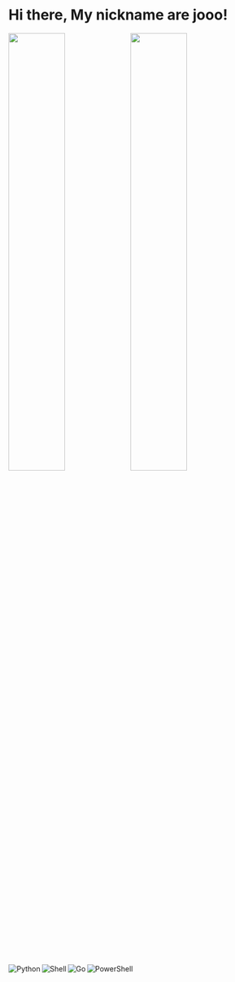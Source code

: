 # Hi there, My nickname are jooo!

<img align="left" width="47%" src="https://github-readme-stats.vercel.app/api?username=Jonathanwbst&show_icons=true&theme=radical"/>
<img align="left" width="47%" src="https://github-readme-stats.vercel.app/api/top-langs/?username=Leeon123&layout=compact"/>


<img align="left" alt="Python" src="https://img.shields.io/badge/python-3670A0?style=for-the-badge&logo=python&logoColor=ffdd54"/>
<img align="left" alt="Shell" src="https://img.shields.io/badge/shell_script-%23121011.svg?style=for-the-badge&logo=gnu-bash&logoColor=white"/>
<img align="left" alt="Go" src="https://img.shields.io/badge/go-%2300ADD8.svg?style=for-the-badge&logo=go&logoColor=white"/>
<img align="left" alt="PowerShell" src="https://img.shields.io/badge/PowerShell-%235391FE.svg?style=for-the-badge&logo=powershell&logoColor=white"/>
